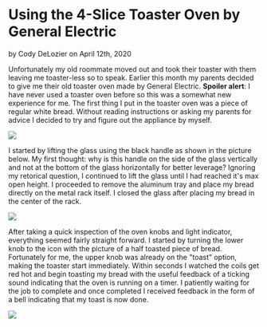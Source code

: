 # Using the 4-Slice Toaster Oven by General Electric 
by Cody DeLozier on April 12th, 2020

   Unfortunately my old roommate moved out and took their toaster with them leaving me toaster-less so to speak. Earlier this month my parents decided to give me their old toaster oven made by General Electric. **Spoiler alert**: I have never used a toaster oven before so this was a somewhat new experience for me. The first thing I put in the toaster oven was a piece of regular white bread. Without reading instructions or asking my parents for advice I decided to try and figure out the appliance by myself. 

![](Toaster2.jpg)

   I started by lifting the glass using the black handle as shown in the picture below. My first thought: why is this handle on the side of the glass vertically and not at the bottom of the glass horizontally for better leverage? Ignoring my retorical question, I continued to lift the glass until I had reached it's max open height. I proceeded to remove the aluminum tray and place my bread directly on the metal rack itself. I closed the glass after placing my bread in the center of the rack.

![](Toaster3.jpg)

   After taking a quick inspection of the oven knobs and light indicator, everything seemed fairly straight forward. I started by turning the lower knob to the icon with the picture of a half toasted piece of bread. Fortunately for me, the upper knob was already on the "toast" option, making the toaster start immediately. Within seconds I watched the coils get red hot and begin toasting my bread with the useful feedback of a ticking sound indicating that the oven is running on a timer. I patiently waiting for the job to complete and once completed I received feedback in the form of a bell indicating that my toast is now done.

![](Toaster1.jpg)

